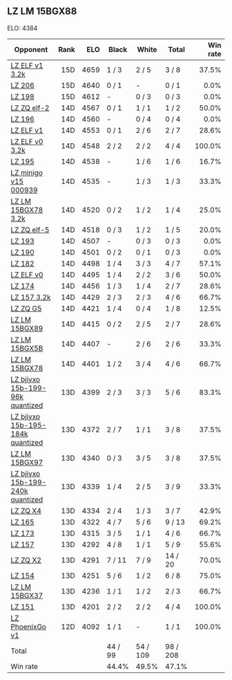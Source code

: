 ## LZ LM 15BGX88 ##

ELO: 4384

Opponent | Rank | ELO | Black | White | Total | Win rate
---------|-----:|----:|-------|-------|-------|-------:
[LZ ELF v1 3.2k](LZ%20ELF%20v1%203.2k.md) | 15D | 4659 | 1 / 3 | 2 / 5 | 3 / 8 | 37.5%
[LZ 206](LZ%20206.md) | 15D | 4640 | 0 / 1 | - | 0 / 1 | 0.0%
[LZ 198](LZ%20198.md) | 15D | 4612 | - | 0 / 3 | 0 / 3 | 0.0%
[LZ ZQ elf-2](LZ%20ZQ%20elf-2.md) | 14D | 4567 | 0 / 1 | 1 / 1 | 1 / 2 | 50.0%
[LZ 196](LZ%20196.md) | 14D | 4560 | - | 0 / 4 | 0 / 4 | 0.0%
[LZ ELF v1](LZ%20ELF%20v1.md) | 14D | 4553 | 0 / 1 | 2 / 6 | 2 / 7 | 28.6%
[LZ ELF v0 3.2k](LZ%20ELF%20v0%203.2k.md) | 14D | 4548 | 2 / 2 | 2 / 2 | 4 / 4 | 100.0%
[LZ 195](LZ%20195.md) | 14D | 4538 | - | 1 / 6 | 1 / 6 | 16.7%
[LZ minigo v15 000939](LZ%20minigo%20v15%20000939.md) | 14D | 4535 | - | 1 / 3 | 1 / 3 | 33.3%
[LZ LM 15BGX78 3.2k](LZ%20LM%2015BGX78%203.2k.md) | 14D | 4520 | 0 / 2 | 1 / 2 | 1 / 4 | 25.0%
[LZ ZQ elf-5](LZ%20ZQ%20elf-5.md) | 14D | 4518 | 0 / 3 | 1 / 2 | 1 / 5 | 20.0%
[LZ 193](LZ%20193.md) | 14D | 4507 | - | 0 / 3 | 0 / 3 | 0.0%
[LZ 190](LZ%20190.md) | 14D | 4501 | 0 / 2 | 0 / 1 | 0 / 3 | 0.0%
[LZ 182](LZ%20182.md) | 14D | 4498 | 1 / 4 | 3 / 3 | 4 / 7 | 57.1%
[LZ ELF v0](LZ%20ELF%20v0.md) | 14D | 4495 | 1 / 4 | 2 / 2 | 3 / 6 | 50.0%
[LZ 174](LZ%20174.md) | 14D | 4456 | 1 / 3 | 1 / 4 | 2 / 7 | 28.6%
[LZ 157 3.2k](LZ%20157%203.2k.md) | 14D | 4429 | 2 / 3 | 2 / 3 | 4 / 6 | 66.7%
[LZ ZQ G5](LZ%20ZQ%20G5.md) | 14D | 4421 | 1 / 4 | 0 / 4 | 1 / 8 | 12.5%
[LZ LM 15BGX89](LZ%20LM%2015BGX89.md) | 14D | 4415 | 0 / 2 | 2 / 5 | 2 / 7 | 28.6%
[LZ LM 15BGX5B](LZ%20LM%2015BGX5B.md) | 14D | 4407 | - | 2 / 6 | 2 / 6 | 33.3%
[LZ LM 15BGX78](LZ%20LM%2015BGX78.md) | 14D | 4401 | 1 / 2 | 3 / 4 | 4 / 6 | 66.7%
[LZ bjiyxo 15b-199-96k quantized](LZ%20bjiyxo%2015b-199-96k%20quantized.md) | 13D | 4399 | 2 / 3 | 3 / 3 | 5 / 6 | 83.3%
[LZ bjiyxo 15b-195-184k quantized](LZ%20bjiyxo%2015b-195-184k%20quantized.md) | 13D | 4372 | 2 / 7 | 1 / 1 | 3 / 8 | 37.5%
[LZ LM 15BGX97](LZ%20LM%2015BGX97.md) | 13D | 4340 | 0 / 3 | 3 / 5 | 3 / 8 | 37.5%
[LZ bjiyxo 15b-199-240k quantized](LZ%20bjiyxo%2015b-199-240k%20quantized.md) | 13D | 4339 | 1 / 4 | 2 / 5 | 3 / 9 | 33.3%
[LZ ZQ X4](LZ%20ZQ%20X4.md) | 13D | 4334 | 2 / 4 | 1 / 3 | 3 / 7 | 42.9%
[LZ 165](LZ%20165.md) | 13D | 4322 | 4 / 7 | 5 / 6 | 9 / 13 | 69.2%
[LZ 173](LZ%20173.md) | 13D | 4315 | 3 / 5 | 1 / 1 | 4 / 6 | 66.7%
[LZ 157](LZ%20157.md) | 13D | 4292 | 4 / 8 | 1 / 1 | 5 / 9 | 55.6%
[LZ ZQ X2](LZ%20ZQ%20X2.md) | 13D | 4291 | 7 / 11 | 7 / 9 | 14 / 20 | 70.0%
[LZ 154](LZ%20154.md) | 13D | 4251 | 5 / 6 | 1 / 2 | 6 / 8 | 75.0%
[LZ LM 15BGX37](LZ%20LM%2015BGX37.md) | 13D | 4236 | 1 / 1 | 1 / 2 | 2 / 3 | 66.7%
[LZ 151](LZ%20151.md) | 13D | 4201 | 2 / 2 | 2 / 2 | 4 / 4 | 100.0%
[LZ PhoenixGo v1](LZ%20PhoenixGo%20v1.md) | 12D | 4092 | 1 / 1 | - | 1 / 1 | 100.0%
Total | | | 44 / 99 | 54 / 109 | 98 / 208 | 
Win rate| | | 44.4% | 49.5% | 47.1% | 
